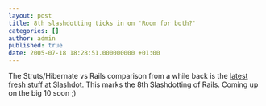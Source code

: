 ```yaml
---
layout: post
title: 8th slashdotting ticks in on 'Room for both?'
categories: []
author: admin
published: true
date: 2005-07-18 18:28:51.000000000 +01:00
---
```

<p>The Struts/Hibernate vs Rails comparison from a while back is the <a href="http://developers.slashdot.org/article.pl?sid=05/07/18/1810239">latest fresh stuff at Slashdot</a>. This marks the 8th Slashdotting of Rails. Coming up on the big 10 soon ;)</p>